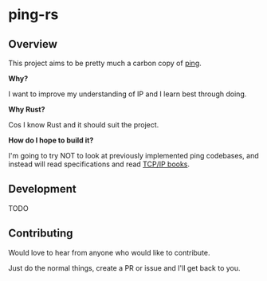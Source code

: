 # ping-rs

## Overview

This project aims to be pretty much a carbon copy of [ping](https://github.com/torvalds/linux/blob/master/net/ipv4/ping.c).

__Why?__

I want to improve my understanding of IP and I learn best through doing.

__Why Rust?__

Cos I know Rust and it should suit the project.

__How do I hope to build it?__

I'm going to try NOT to look at previously implemented ping codebases, and instead will read specifications and read [TCP/IP books](https://www.amazon.com/001-Illustrated-Protocols-Addison-Wesley-Professional/dp/0201633469).

## Development

TODO

## Contributing

Would love to hear from anyone who would like to contribute.

Just do the normal things, create a PR or issue and I'll get back to you.
